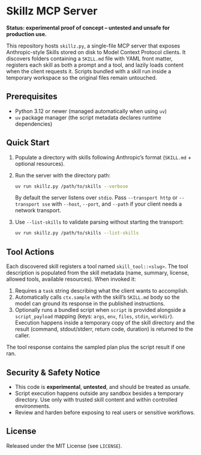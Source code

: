 # Skillz MCP Server

**Status: experimental proof of concept – untested and unsafe for production use.**

This repository hosts `skillz.py`, a single-file MCP server that exposes
Anthropic-style Skills stored on disk to Model Context Protocol clients. It
discovers folders containing a `SKILL.md` file with YAML front matter, registers
each skill as both a prompt and a tool, and lazily loads content when the client
requests it. Scripts bundled with a skill run inside a temporary workspace so
the original files remain untouched.

## Prerequisites

- Python 3.12 or newer (managed automatically when using `uv`)
- `uv` package manager (the script metadata declares runtime dependencies)

## Quick Start

1. Populate a directory with skills following Anthropic’s format
   (`SKILL.md` + optional resources).
2. Run the server with the directory path:

   ```bash
   uv run skillz.py /path/to/skills --verbose
   ```

   By default the server listens over `stdio`. Pass `--transport http` or
   `--transport sse` with `--host`, `--port`, and `--path` if your client needs a
   network transport.
3. Use `--list-skills` to validate parsing without starting the transport:

   ```bash
   uv run skillz.py /path/to/skills --list-skills
   ```

## Tool Actions

Each discovered skill registers a tool named `skill_tool::<slug>`. The tool
description is populated from the skill metadata (name, summary, license,
allowed tools, available resources). When invoked it:

1. Requires a `task` string describing what the client wants to accomplish.
2. Automatically calls `ctx.sample` with the skill’s `SKILL.md` body so the
   model can ground its response in the published instructions.
3. Optionally runs a bundled script when `script` is provided alongside a
   `script_payload` mapping (keys: `args`, `env`, `files`, `stdin`, `workdir`).
   Execution happens inside a temporary copy of the skill directory and the
   result (command, stdout/stderr, return code, duration) is returned to the
   caller.

The tool response contains the sampled plan plus the script result if one ran.

## Security & Safety Notice

- This code is **experimental**, **untested**, and should be treated as unsafe.
- Script execution happens outside any sandbox besides a temporary directory.
  Use only with trusted skill content and within controlled environments.
- Review and harden before exposing to real users or sensitive workflows.

## License

Released under the MIT License (see `LICENSE`).
